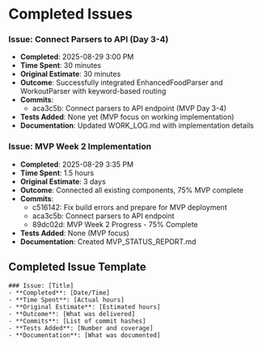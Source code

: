 # Completed Issues

### Issue: Connect Parsers to API (Day 3-4)
- **Completed**: 2025-08-29 3:00 PM
- **Time Spent**: 30 minutes
- **Original Estimate**: 30 minutes
- **Outcome**: Successfully integrated EnhancedFoodParser and WorkoutParser with keyword-based routing
- **Commits**: 
  - aca3c5b: Connect parsers to API endpoint (MVP Day 3-4)
- **Tests Added**: None yet (MVP focus on working implementation)
- **Documentation**: Updated WORK_LOG.md with implementation details

### Issue: MVP Week 2 Implementation
- **Completed**: 2025-08-29 3:35 PM
- **Time Spent**: 1.5 hours
- **Original Estimate**: 3 days
- **Outcome**: Connected all existing components, 75% MVP complete
- **Commits**: 
  - c516142: Fix build errors and prepare for MVP deployment
  - aca3c5b: Connect parsers to API endpoint
  - 89dc02d: MVP Week 2 Progress - 75% Complete
- **Tests Added**: None (MVP focus)
- **Documentation**: Created MVP_STATUS_REPORT.md

## Completed Issue Template
```
### Issue: [Title]
- **Completed**: [Date/Time]
- **Time Spent**: [Actual hours]
- **Original Estimate**: [Estimated hours]
- **Outcome**: [What was delivered]
- **Commits**: [List of commit hashes]
- **Tests Added**: [Number and coverage]
- **Documentation**: [What was documented]
```